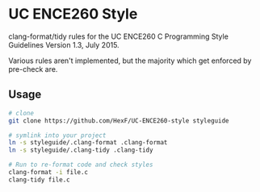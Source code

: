 # UC ENCE260 Style

clang-format/tidy rules for the UC ENCE260 C Programming Style Guidelines Version 1.3, July 2015.

Various rules aren't implemented, but the majority which get enforced by pre-check are.


## Usage

```sh
# clone
git clone https://github.com/HexF/UC-ENCE260-style styleguide

# symlink into your project
ln -s styleguide/.clang-format .clang-format
ln -s styleguide/.clang-tidy .clang-tidy

# Run to re-format code and check styles
clang-format -i file.c
clang-tidy file.c
```
